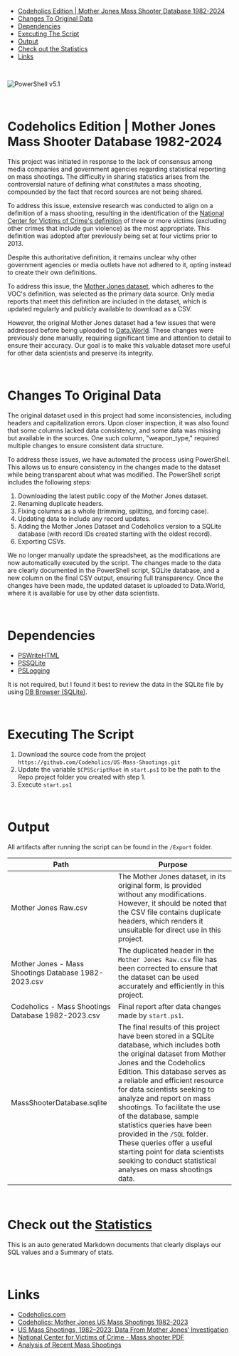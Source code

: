 - [Codeholics Edition | Mother Jones Mass Shooter Database 1982-2024](#codeholics-edition--mother-jones-mass-shooter-database-1982-2024)
- [Changes To Original Data](#changes-to-original-data)
- [Dependencies](#dependencies)
- [Executing The Script](#executing-the-script)
- [Output](#output)
- [Check out the Statistics](#check-out-the-statistics)
- [Links](#links)

<br>

![PowerShell v5.1](https://img.shields.io/badge/PowerShell-v5.1-blue)

<br>

# Codeholics Edition | Mother Jones Mass Shooter Database 1982-2024

This project was initiated in response to the lack of consensus among media companies and government agencies regarding statistical reporting on mass shootings. The difficulty in sharing statistics arises from the controversial nature of defining what constitutes a mass shooting, compounded by the fact that record sources are not being shared.

To address this issue, extensive research was conducted to align on a definition of a mass shooting, resulting in the identification of the [National Center for Victims of Crime's definition](https://ovc.ojp.gov/sites/g/files/xyckuh226/files/ncvrw2018/info_flyers/fact_sheets/2018NCVRW_MassCasualty_508_QC.pdf) of three or more victims (excluding other crimes that include gun violence) as the most appropriate. This definition was adopted after previously being set at four victims prior to 2013.

Despite this authoritative definition, it remains unclear why other government agencies or media outlets have not adhered to it, opting instead to create their own definitions.

To address this issue, the [Mother Jones dataset](https://www.motherjones.com/politics/2012/12/mass-shootings-mother-jones-full-data/), which adheres to the VOC's definition, was selected as the primary data source. Only media reports that meet this definition are included in the dataset, which is updated regularly and publicly available to download as a CSV.

However, the original Mother Jones dataset had a few issues that were addressed before being uploaded to [Data.World](https://data.world/thebleak/thebleak13s1). These changes were previously done manually, requiring significant time and attention to detail to ensure their accuracy. Our goal is to make this valuable dataset more useful for other data scientists and preserve its integrity.

<br>

# Changes To Original Data

The original dataset used in this project had some inconsistencies, including headers and capitalization errors. Upon closer inspection, it was also found that some columns lacked data consistency, and some data was missing but available in the sources. One such column, "weapon_type," required multiple changes to ensure consistent data structure.

To address these issues, we have automated the process using PowerShell. This allows us to ensure consistency in the changes made to the dataset while being transparent about what was modified. The PowerShell script includes the following steps:

1. Downloading the latest public copy of the Mother Jones dataset.
2. Renaming duplicate headers.
3. Fixing columns as a whole (trimming, splitting, and forcing case).
4. Updating data to include any record updates.
5. Adding the Mother Jones Dataset and Codeholics version to a SQLite database (with record IDs created starting with the oldest record).
6. Exporting CSVs.

We no longer manually update the spreadsheet, as the modifications are now automatically executed by the script. The changes made to the data are clearly documented in the PowerShell script, SQLite database, and a new column on the final CSV output, ensuring full transparency. Once the changes have been made, the updated dataset is uploaded to Data.World, where it is available for use by other data scientists.

<br>

# Dependencies

- [PSWriteHTML](https://www.powershellgallery.com/packages/PSWriteHTML/0.0.189)
- [PSSQLite](https://www.powershellgallery.com/packages/PSSQLite/1.1.0)
- [PSLogging](https://www.powershellgallery.com/packages/PSLogging/2.5.2)

It is not required, but I found it best to review the data in the SQLite file by using [DB Browser (SQLite)](https://sqlitebrowser.org/).


<br>

# Executing The Script

1. Download the source code from the project `https://github.com/Codeholics/US-Mass-Shootings.git`
2. Update the variable `$CPSScriptRoot` in `start.ps1` to be the path to the Repo project folder you created with step 1.
3. Execute `start.ps1`

<br>

# Output

All artifacts after running the script can be found in the `/Export` folder.

Path|Purpose
---|---
|Mother Jones Raw.csv   |   The Mother Jones dataset, in its original form, is provided without any modifications. However, it should be noted that the CSV file contains duplicate headers, which renders it unsuitable for direct use in this project.
|   Mother Jones - Mass Shootings Database 1982-2023.csv    |   The duplicated header in the `Mother Jones Raw.csv` file has been corrected to ensure that the dataset can be used accurately and efficiently in this project.|
|   Codeholics - Mass Shootings Database 1982-2023.csv   |   Final report after data changes made by `start.ps1`.
|   MassShooterDatabase.sqlite |   The final results of this project have been stored in a SQLite database, which includes both the original dataset from Mother Jones and the Codeholics Edition. This database serves as a reliable and efficient resource for data scientists seeking to analyze and report on mass shootings. To facilitate the use of the database, sample statistics queries have been provided in the `/SQL` folder. These queries offer a useful starting point for data scientists seeking to conduct statistical analyses on mass shootings data.    |

<br>

# Check out the [Statistics](./Statistics.md)

This is an auto generated Markdown documents that clearly displays our SQL values and a Summary of stats.

<br>

# Links

- [Codeholics.com](https://codeholics.com)
- [Codeholics: Mother Jones US Mass Shootings 1982-2023](https://data.world/thebleak/thebleak13s1)
- [US Mass Shootings, 1982–2023: Data From Mother Jones’ Investigation](https://www.motherjones.com/politics/2012/12/mass-shootings-mother-jones-full-data/)
- [National Center for Victims of Crime - Mass shooter PDF](https://ovc.ojp.gov/sites/g/files/xyckuh226/files/ncvrw2018/info_flyers/fact_sheets/2018NCVRW_MassCasualty_508_QC.pdf)
- [Analysis of Recent Mass Shootings](https://www.ojp.gov/ncjrs/virtual-library/abstracts/analysis-recent-mass-shootings)

